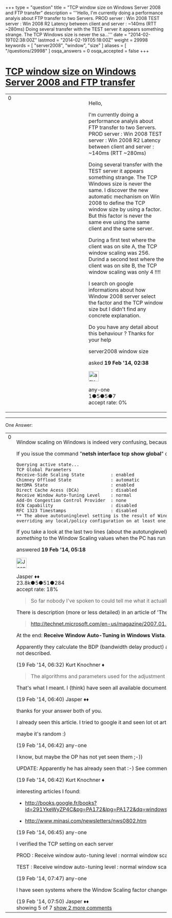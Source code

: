 +++
type = "question"
title = "TCP window size on Windows Server 2008 and FTP transfer"
description = '''Hello, I&#x27;m currently doing a performance analyis about FTP transfer to two Servers. PROD server : Win 2008  TEST server : Win 2008 R2 Latency between client and server : ~140ms (RTT ~280ms) Doing several transfer with the TEST server it appears something strange. The TCP Windows size is never the sa...'''
date = "2014-02-19T02:38:00Z"
lastmod = "2014-02-19T05:18:00Z"
weight = 29998
keywords = [ "server2008", "window", "size" ]
aliases = [ "/questions/29998" ]
osqa_answers = 0
osqa_accepted = false
+++

<div class="headNormal">

# [TCP window size on Windows Server 2008 and FTP transfer](/questions/29998/tcp-window-size-on-windows-server-2008-and-ftp-transfer)

</div>

<div id="main-body">

<div id="askform">

<table id="question-table" style="width:100%;"><colgroup><col style="width: 50%" /><col style="width: 50%" /></colgroup><tbody><tr class="odd"><td style="width: 30px; vertical-align: top"><div class="vote-buttons"><div id="post-29998-score" class="post-score" title="current number of votes">0</div><div id="favorite-count" class="favorite-count"></div></div></td><td><div id="item-right"><div class="question-body"><p>Hello,</p><p>I'm currently doing a performance analyis about FTP transfer to two Servers. PROD server : Win 2008 TEST server : Win 2008 R2 Latency between client and server : ~140ms (RTT ~280ms)</p><p>Doing several transfer with the TEST server it appears something strange. The TCP Windows size is never the same. I discover the new automatic mechanism on Win 2008 to define the TCP window size by using a factor. But this factor is never the same eve using the same client and the same server.</p><p>During a first test where the client was on site A, the TCP window scaling was 256. Durind a second test where the client was on site B, the TCP window scaling was only 4 !!!!</p><p>I search on google informations about how Window 2008 server select the factor and the TCP window size but I didn't find any concrete explanation.</p><p>Do you have any detail about this behaviour ? Thanks for your help</p></div><div id="question-tags" class="tags-container tags">server2008 window size</div><div id="question-controls" class="post-controls"></div><div class="post-update-info-container"><div class="post-update-info post-update-info-user"><p>asked <strong>19 Feb '14, 02:38</strong></p><img src="https://secure.gravatar.com/avatar/25fcd4b6692b20e9189d8f0b52f1663d?s=32&amp;d=identicon&amp;r=g" class="gravatar" width="32" height="32" alt="any-one&#39;s gravatar image" /><p>any-one<br />
<span class="score" title="1 reputation points">1</span><span title="5 badges"><span class="badge1">●</span><span class="badgecount">5</span></span><span title="5 badges"><span class="silver">●</span><span class="badgecount">5</span></span><span title="7 badges"><span class="bronze">●</span><span class="badgecount">7</span></span><br />
<span class="accept_rate" title="Rate of the user&#39;s accepted answers">accept rate:</span> <span title="any-one has no accepted answers">0%</span></p></div></div><div id="comments-container-29998" class="comments-container"></div><div id="comment-tools-29998" class="comment-tools"></div><div class="clear"></div><div id="comment-29998-form-container" class="comment-form-container"></div><div class="clear"></div></div></td></tr></tbody></table>

------------------------------------------------------------------------

<div class="tabBar">

<span id="sort-top"></span>

<div class="headQuestions">

One Answer:

</div>

</div>

<span id="30001"></span>

<div id="answer-container-30001" class="answer">

<table style="width:100%;"><colgroup><col style="width: 50%" /><col style="width: 50%" /></colgroup><tbody><tr class="odd"><td style="width: 30px; vertical-align: top"><div class="vote-buttons"><div id="post-30001-score" class="post-score" title="current number of votes">0</div></div></td><td><div class="item-right"><div class="answer-body"><p>Window scaling on Windows is indeed very confusing, because there is no real pattern for how it behaves (unless you disable it, of course).</p><p>If you issue the command "<strong>netsh interface tcp show global</strong>" on a command line, you'll get something like this:</p><pre><code>Querying active state...
TCP Global Parameters
Receive-Side Scaling State          : enabled
Chimney Offload State               : automatic
NetDMA State                        : enabled
Direct Cache Acess (DCA)            : disabled
Receive Window Auto-Tuning Level    : normal
Add-On Congestion Control Provider  : none
ECN Capability                      : disabled
RFC 1323 Timestamps                 : disabled
** The above autotuninglevel setting is the result of Windows Scaling heuristics
overriding any local/policy configuration on at least one profile.</code></pre><p>If you take a look at the last two lines (about the autotunglevel) you can see why it does things differently sometimes: because "Windows Scaling heuristics" have kicked in and decided how to run things. So far nobody I've spoken to could tell me what it actually does - it's just doing <em>something</em> to the Window Scaling values when the PC has run for a while.</p></div><div class="answer-controls post-controls"></div><div class="post-update-info-container"><div class="post-update-info post-update-info-user"><p>answered <strong>19 Feb '14, 05:18</strong></p><img src="https://secure.gravatar.com/avatar/c578ba2967741f25aebd6afef702f432?s=32&amp;d=identicon&amp;r=g" class="gravatar" width="32" height="32" alt="Jasper&#39;s gravatar image" /><p>Jasper ♦♦<br />
<span class="score" title="23806 reputation points"><span>23.8k</span></span><span title="5 badges"><span class="badge1">●</span><span class="badgecount">5</span></span><span title="51 badges"><span class="silver">●</span><span class="badgecount">51</span></span><span title="284 badges"><span class="bronze">●</span><span class="badgecount">284</span></span><br />
<span class="accept_rate" title="Rate of the user&#39;s accepted answers">accept rate:</span> <span title="Jasper has 263 accepted answers">18%</span></p></div></div><div id="comments-container-30001" class="comments-container"><span id="30006"></span><div id="comment-30006" class="comment"><div id="post-30006-score" class="comment-score"></div><div class="comment-text"><blockquote><p>So far nobody I've spoken to could tell me what it actually does</p></blockquote><p>There is description (more or less detailed) in an article of 'The Cable Guy'.</p><blockquote><p><a href="http://technet.microsoft.com/en-us/magazine/2007.01.cableguy.aspx">http://technet.microsoft.com/en-us/magazine/2007.01.cableguy.aspx</a></p></blockquote><p>At the end: <strong>Receive Window Auto-Tuning in Windows Vista</strong>.</p><p>Apparently they calculate the BDP (bandwidth delay product) and then dynamically adjust the window size. As the value will be adjusted to the BDP (and other statistics), the window size is totally non-deterministic. The algorithms and parameters used for the adjustment are (obviously) not described.</p></div><div id="comment-30006-info" class="comment-info"><span class="comment-age">(19 Feb '14, 06:32)</span> Kurt Knochner ♦</div></div><span id="30008"></span><div id="comment-30008" class="comment"><div id="post-30008-score" class="comment-score"></div><div class="comment-text"><blockquote><p>The algorithms and parameters used for the adjustment are (obviously) not described.</p></blockquote><p>That's what I meant. I (think) have seen all available documentation on that matter :-)</p></div><div id="comment-30008-info" class="comment-info"><span class="comment-age">(19 Feb '14, 06:40)</span> Jasper ♦♦</div></div><span id="30009"></span><div id="comment-30009" class="comment"><div id="post-30009-score" class="comment-score"></div><div class="comment-text"><p>thanks for your answer both of you.</p><p>I already seen this article. I tried to google it and seen lot ot article website but never find answer explaining how M. MICROSOFT calculate the factor and the window size to use.</p><p>maybe it's random :)</p></div><div id="comment-30009-info" class="comment-info"><span class="comment-age">(19 Feb '14, 06:42)</span> any-one</div></div><span id="30010"></span><div id="comment-30010" class="comment"><div id="post-30010-score" class="comment-score"></div><div class="comment-text"><p>I know, but maybe the OP has not yet seen them ;-))</p><p>UPDATE: Apparently he has already seen that :-) See comment above....</p></div><div id="comment-30010-info" class="comment-info"><span class="comment-age">(19 Feb '14, 06:42)</span> Kurt Knochner ♦</div></div><span id="30011"></span><div id="comment-30011" class="comment"><div id="post-30011-score" class="comment-score"></div><div class="comment-text"><p>interesting articles I found:</p><ul><li><p><a href="http://books.google.fr/books?id=291YkeWyZP4C&amp;pg=PA172&amp;lpg=PA172&amp;dq=windows+2008+tcp+factor&amp;source=bl&amp;ots=deX3qn8G16&amp;sig=UY33bTtQ2rBTgzVCcthEQAOt5nY&amp;hl=fr&amp;sa=X&amp;ei=XbQEU5TRNqm57AbWgYHIBw&amp;ved=0CH8Q6AEwBw#v=onepage&amp;q=windows%202008%20tcp%20factor&amp;f=false">http://books.google.fr/books?id=291YkeWyZP4C&amp;pg=PA172&amp;lpg=PA172&amp;dq=windows+2008+tcp+factor&amp;source=bl&amp;ots=deX3qn8G16&amp;sig=UY33bTtQ2rBTgzVCcthEQAOt5nY&amp;hl=fr&amp;sa=X&amp;ei=XbQEU5TRNqm57AbWgYHIBw&amp;ved=0CH8Q6AEwBw#v=onepage&amp;q=windows%202008%20tcp%20factor&amp;f=false</a></p></li><li><p><a href="http://www.minasi.com/newsletters/nws0802.htm">http://www.minasi.com/newsletters/nws0802.htm</a></p></li></ul></div><div id="comment-30011-info" class="comment-info"><span class="comment-age">(19 Feb '14, 06:45)</span> any-one</div></div><span id="30017"></span><div id="comment-30017" class="comment not_top_scorer"><div id="post-30017-score" class="comment-score"></div><div class="comment-text"><p>I verified the TCP setting on each server</p><p>PROD : Receive window auto-tuning level : normal window scaling heuristics : disabled</p><p>TEST : Receive window auto-tuning level : normal window scaling heuristics : disabled</p></div><div id="comment-30017-info" class="comment-info"><span class="comment-age">(19 Feb '14, 07:47)</span> any-one</div></div><span id="30018"></span><div id="comment-30018" class="comment not_top_scorer"><div id="post-30018-score" class="comment-score"></div><div class="comment-text"><p>I have seen systems where the Window Scaling factor changed depending on software installed, e.g. an Avira virus scanner.</p></div><div id="comment-30018-info" class="comment-info"><span class="comment-age">(19 Feb '14, 07:50)</span> Jasper ♦♦</div></div></div><div id="comment-tools-30001" class="comment-tools"><span class="comments-showing"> showing 5 of 7 </span> <a href="#" class="show-all-comments-link">show 2 more comments</a></div><div class="clear"></div><div id="comment-30001-form-container" class="comment-form-container"></div><div class="clear"></div></div></td></tr></tbody></table>

</div>

<div class="paginator-container-left">

</div>

</div>

</div>

